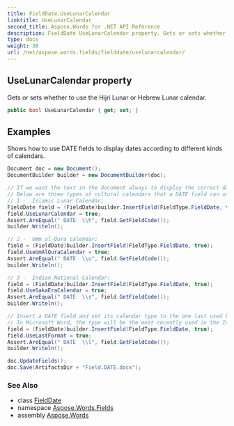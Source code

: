 ```yaml
---
title: FieldDate.UseLunarCalendar
linktitle: UseLunarCalendar
second_title: Aspose.Words for .NET API Reference
description: FieldDate UseLunarCalendar property. Gets or sets whether to use the Hijri Lunar or Hebrew Lunar calendar in C#.
type: docs
weight: 30
url: /net/aspose.words.fields/fielddate/uselunarcalendar/
---
```

## UseLunarCalendar property

Gets or sets whether to use the Hijri Lunar or Hebrew Lunar calendar.

```csharp
public bool UseLunarCalendar { get; set; }
```

## Examples

Shows how to use DATE fields to display dates according to different kinds of calendars.

```csharp
Document doc = new Document();
DocumentBuilder builder = new DocumentBuilder(doc);

// If we want the text in the document always to display the correct date, we can use a DATE field.
// Below are three types of cultural calendars that a DATE field can use to display a date.
// 1 -  Islamic Lunar Calendar:
FieldDate field = (FieldDate)builder.InsertField(FieldType.FieldDate, true);
field.UseLunarCalendar = true;
Assert.AreEqual(" DATE  \\h", field.GetFieldCode());
builder.Writeln();

// 2 -  Umm al-Qura calendar:
field = (FieldDate)builder.InsertField(FieldType.FieldDate, true);
field.UseUmAlQuraCalendar = true;
Assert.AreEqual(" DATE  \\u", field.GetFieldCode());
builder.Writeln();

// 3 -  Indian National Calendar:
field = (FieldDate)builder.InsertField(FieldType.FieldDate, true);
field.UseSakaEraCalendar = true;
Assert.AreEqual(" DATE  \\s", field.GetFieldCode());
builder.Writeln();

// Insert a DATE field and set its calendar type to the one last used by the host application.
// In Microsoft Word, the type will be the most recently used in the Insert -> Text -> Date and Time dialog box.
field = (FieldDate)builder.InsertField(FieldType.FieldDate, true);
field.UseLastFormat = true;
Assert.AreEqual(" DATE  \\l", field.GetFieldCode());
builder.Writeln();

doc.UpdateFields();
doc.Save(ArtifactsDir + "Field.DATE.docx");
```

### See Also

* class [FieldDate](../)
* namespace [Aspose.Words.Fields](../../fielddate/)
* assembly [Aspose.Words](../../../)

